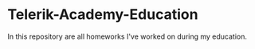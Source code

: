 Telerik-Academy-Education
=========================

In this repository are all homeworks I've worked on during my education.
